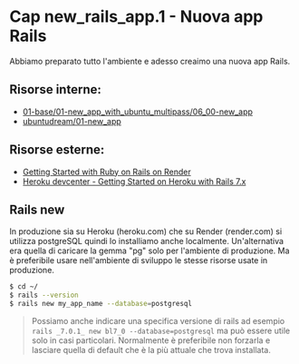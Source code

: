 # <a name="top"></a> Cap new_rails_app.1 - Nuova app Rails

Abbiamo preparato tutto l'ambiente e adesso creaimo una nuova app Rails.


## Risorse interne:

- [01-base/01-new_app_with_ubuntu_multipass/06_00-new_app]()
- [ubuntudream/01-new_app]()



## Risorse esterne:

- [Getting Started with Ruby on Rails on Render](https://render.com/docs/deploy-rails)
- [Heroku devcenter - Getting Started on Heroku with Rails 7.x](https://devcenter.heroku.com/articles/getting-started-with-rails7)



## Rails new

In produzione sia su Heroku (heroku.com) che su Render (render.com) si utilizza postgreSQL quindi lo installiamo anche localmente.
Un'alternativa era quella di caricare la gemma "pg" solo per l'ambiente di produzione. Ma è preferibile usare nell'ambiente di sviluppo le stesse risorse usate in produzione.

```bash
$ cd ~/
$ rails --version
$ rails new my_app_name --database=postgresql
```

> Possiamo anche indicare una specifica versione di rails ad esempio `rails _7.0.1_ new bl7_0 --database=postgresql` ma può essere utile solo in casi particolari. Normalmente è preferibile non forzarla e lasciare quella di default che è la più attuale che trova installata.
